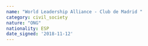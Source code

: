 ```yaml
---
name: "World Leadership Alliance - Club de Madrid "
category: civil_society
nature: "ONG"
nationality: ESP
date_signed: '2018-11-12'
---
```

    